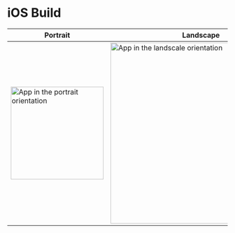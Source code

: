 # iOS Build
| Portrait    | Landscape |
| ----------- | --------- |
| <img width="212" alt="App in the portrait orientation" src="https://github.com/andrei-roh/react-native-calculator/assets/65450338/269115d4-c06a-42b2-939b-43364e220a23"> | <img width="414" alt="App in the landscale orientation" src="https://github.com/andrei-roh/react-native-calculator/assets/65450338/d88d9e34-84a1-450d-b80d-459d9b58486f"> |

